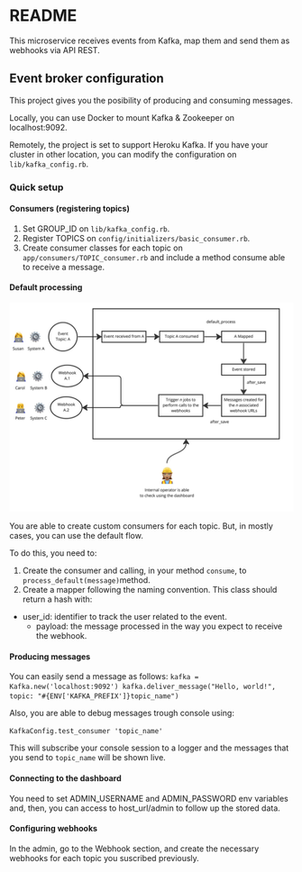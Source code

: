 # README

This microservice receives events from Kafka, map them and send them as webhooks via API REST.

## Event broker configuration

This project gives you the posibility of producing and consuming messages.

Locally, you can use Docker to mount Kafka & Zookeeper on localhost:9092.

Remotely, the project is set to support Heroku Kafka. If you have your cluster in other location, you can modify the configuration on ``lib/kafka_config.rb``.

### Quick setup

#### Consumers (registering topics)

1. Set GROUP_ID on ``lib/kafka_config.rb``.
2. Register TOPICS on `config/initializers/basic_consumer.rb`.
3. Create consumer classes for each topic on `app/consumers/TOPIC_consumer.rb` and include a method consume able to receive a message.

#### Default processing

![Default_behavior](public/logic.jpg)

You are able to create custom consumers for each topic. But, in mostly cases, you can use the default flow.

To do this, you need to:

1. Create the consumer and calling, in your method `consume`, to `process_default(message)`method.
2. Create a mapper following the naming convention. This class should return a hash with:
  - user_id: identifier to track the user related to the event.
	- payload: the message processed in the way you expect to receive the webhook.

#### Producing messages

You can easily send a message as follows:
``
kafka = Kafka.new('localhost:9092')
kafka.deliver_message("Hello, world!", topic: "#{ENV['KAFKA_PREFIX']}topic_name")
``

Also, you are able to debug messages trough console using:

`KafkaConfig.test_consumer 'topic_name'`

This will subscribe your console session to a logger and the messages that you send to `topic_name` will be shown live.

#### Connecting to the dashboard

You need to set ADMIN_USERNAME and ADMIN_PASSWORD env variables and, then, you can access to host_url/admin to follow up the stored data.

#### Configuring webhooks

In the admin, go to the Webhook section, and create the necessary webhooks for each topic you suscribed previously.
